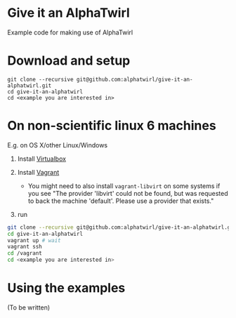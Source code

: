 # Give it an AlphaTwirl

Example code for making use of AlphaTwirl

# Download and setup

```
git clone --recursive git@github.com:alphatwirl/give-it-an-alphatwirl.git
cd give-it-an-alphatwirl
cd <example you are interested in>
```

# On non-scientific linux 6 machines

E.g. on OS X/other Linux/Windows

1. Install [Virtualbox](https://www.virtualbox.org/wiki/Downloads)
2. Install [Vagrant](https://www.vagrantup.com/downloads.html)
    - You might need to also install `vagrant-libvirt` on some systems if you see "The provider 'libvirt' could not be found, but was requested to back the machine 'default'. Please use a provider that exists."

1. run

  ```bash
  git clone --recursive git@github.com:alphatwirl/give-it-an-alphatwirl.git
  cd give-it-an-alphatwirl
  vagrant up # wait
  vagrant ssh
  cd /vagrant
  cd <example you are interested in>
  ```

# Using the examples

(To be written)
